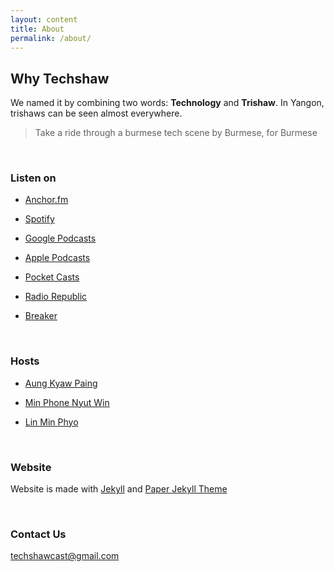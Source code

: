 ```yaml
---
layout: content
title: About
permalink: /about/
---
```


## Why Techshaw

We named it by combining two words: **Technology** and **Trishaw**. In Yangon, trishaws can be seen almost everywhere.
> Take a ride through a burmese tech scene by Burmese, for Burmese

<br/>

### Listen on

- [Anchor.fm](https://anchor.fm/techshaw)

- [Spotify](https://open.spotify.com/show/0BNTOYC1ZftksTQjzUdrfT)

- [Google Podcasts](https://podcasts.google.com/?feed=aHR0cHM6Ly9hbmNob3IuZm0vcy9kNjk4ZmNjL3BvZGNhc3QvcnNz)

- [Apple Podcasts](https://podcasts.apple.com/us/podcast/techshaw/id1478154620?uo=4)

- [Pocket Casts](https://pca.st/ME6bKQ)

- [Radio Republic](https://radiopublic.com/techshaw-G275md)

- [Breaker](https://www.breaker.audio/techshaw)

<br/>


### Hosts

- [Aung Kyaw Paing](https://twitter.com/vincentpaing)

- [Min Phone Nyut Win](https://twitter.com/MinPhone22)

- [Lin Min Phyo](https://twitter.com/Linminphyoe1)

<br/>

### Website
Website is made with [Jekyll](https://jekyll.rb) and [Paper Jekyll Theme](https://github.com/mkchoi212/paper-jekyll-theme.git)

<br/>

### Contact Us
[techshawcast@gmail.com](mailto:techshawcast@gmail.com)
